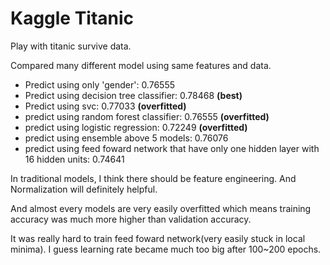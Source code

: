 # Kaggle Titanic

Play with titanic survive data.

Compared many different model using same features and data.

* Predict using only 'gender': 0.76555
* Predict using decision tree classifier: 0.78468 **(best)**
* Predict using svc: 0.77033 **(overfitted)**
* predict using random forest classifier: 0.76555 **(overfitted)**
* predict using logistic regression: 0.72249 **(overfitted)**
* predict using ensemble above 5 models: 0.76076
* predict using feed foward network that have only one hidden layer with 16 hidden units: 0.74641



In traditional models, I think there should be feature engineering. And Normalization will definitely helpful. 

And almost every models are very easily overfitted which means training accuracy was much more higher than validation accuracy.

It was really hard to train feed foward network(very easily stuck in local minima). I guess learning rate became much too big after 100~200 epochs.
